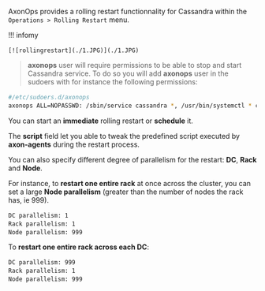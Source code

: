 AxonOps provides a rolling restart functionnality for Cassandra within the `Operations > Rolling Restart` menu.

!!! infomy 

    [![rollingrestart](./1.JPG)](./1.JPG)

> **axonops** user will require permissions to be able to stop and start Cassandra service. To do so you will add **axonops** user in the sudoers with for instance the following permissions:
``` bash
#/etc/sudoers.d/axonops
axonops ALL=NOPASSWD: /sbin/service cassandra *, /usr/bin/systemctl * cassandra*
```



You can start an **immediate** rolling restart or **schedule** it.

The **script** field let you able to tweak the predefined script executed by **axon-agents** during the restart process.

You can also specify different degree of parallelism for the restart: **DC**, **Rack** and **Node**.

For instance, to **restart one entire rack** at once across the cluster, you can set a large **Node parallelism** (greater than the number of nodes the rack has, ie 999).
``` bash
DC parallelism: 1
Rack parallelism: 1
Node parallelism: 999
```


To **restart one entire rack across each DC**:
``` bash
DC parallelism: 999
Rack parallelism: 1
Node parallelism: 999
```




